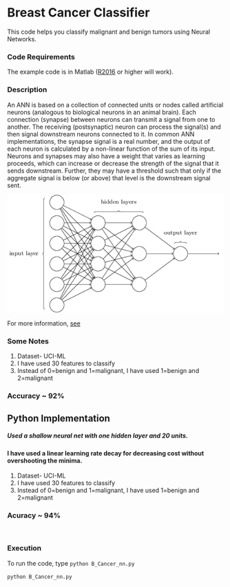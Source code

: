 # Breast Cancer Classifier 
This code helps you classify malignant and benign tumors using Neural Networks.


### Code Requirements
The example code is in Matlab ([R2016](https://in.mathworks.com/help/matlab/) or higher will work). 


### Description
An ANN is based on a collection of connected units or nodes called artificial neurons (analogous to biological neurons in an animal brain). Each connection (synapse) between neurons can transmit a signal from one to another. The receiving (postsynaptic) neuron can process the signal(s) and then signal downstream neurons connected to it. In common ANN implementations, the synapse signal is a real number, and the output of each neuron is calculated by a non-linear function of the sum of its input. Neurons and synapses may also have a weight that varies as learning proceeds, which can increase or decrease the strength of the signal that it sends downstream. Further, they may have a threshold such that only if the aggregate signal is below (or above) that level is the downstream signal sent.

<img src="https://github.com/noorkhokhar99/Breast-Cancer-Neural-Networks/blob/master/neural.png">

For more information, [see](https://en.wikipedia.org/wiki/Artificial_neural_network)

### Some Notes
1) Dataset- UCI-ML
2) I have used 30 features to classify
3) Instead of 0=benign and 1=malignant, I have used 1=benign and 2=malignant

### Accuracy ~ 92%


## Python  Implementation

##### Used a shallow neural net with one hidden layer and 20 units.

#### I have used a linear learning rate decay for decreasing cost without overshooting the minima.

1) Dataset- UCI-ML
2) I have used 30 features to classify
3) Instead of 0=benign and 1=malignant, I have used 1=benign and 2=malignant

### Acuracy ~ 94%

<img src="">

### Execution
To run the code, type `python B_Cancer_nn.py`

```
python B_Cancer_nn.py
```

